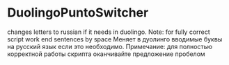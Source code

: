 # DuolingoPuntoSwitcher
changes letters to russian if it needs in duolingo. Note: for fully correct script work end sentences by space
Меняет в дуолинго вводимые буквы на русский язык если это необходимо. Примечание: для полностью корректной работы скрипта оканчивайте предложение пробелом

